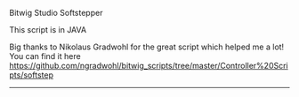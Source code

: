 Bitwig Studio Softstepper 

This script is in JAVA 


Big thanks to Nikolaus Gradwohl for the great script which helped me a lot! You can find it here
https://github.com/ngradwohl/bitwig_scripts/tree/master/Controller%20Scripts/softstep


-----------
